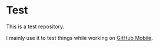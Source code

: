 # Test

This is a test repository.

I mainly use it to test things while working on [GitHub Mobile](https://github.com/mobile).

